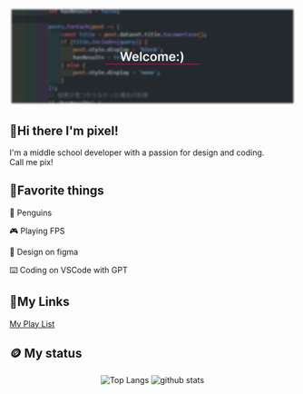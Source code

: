 <div align="center">
  <img src="Group 72.svg">
</div>

## 👋Hi there I'm pixel!
<p>I'm a middle school developer with a passion for design and coding.<br>
Call me pix!</p>

## 💖Favorite things
<p>🐧 Penguins</p>
<p>🎮 Playing FPS</p>
<p>📏 Design on figma</p>
<p>⌨️ Coding on VSCode with GPT</p>

## 📑My Links

<a href="https://open.spotify.com/playlist/13RRRrLieJ7Ifba7cnuJuH?si=7ef1218ae37e4763">My Play List</a>

## 🪙 My status

<div align="center"> 
  <img alt="Top Langs" height="170px" src="https://github-readme-stats.vercel.app/api?username=Nellzz9Q&theme=vue-dark&layout=compact" />
  <img alt="github stats" height="170px" src="https://github-readme-stats.vercel.app/api/top-langs/?username=Nellzz9Q&theme=vue-dark&layout=compact" />
</div>
